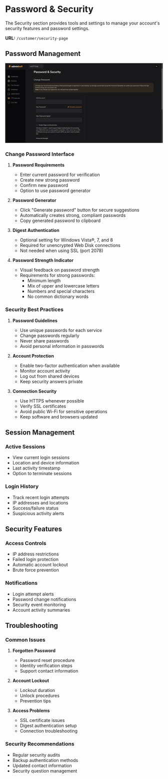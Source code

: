 # Password & Security

The Security section provides tools and settings to manage your account's security features and password settings.

**URL:** `/customer/security-page`

## Password Management

![Password Management Interface](/screenshots/security-password.png)

### Change Password Interface

1. **Password Requirements**
   - Enter current password for verification
   - Create new strong password
   - Confirm new password
   - Option to use password generator

2. **Password Generator**
   - Click "Generate password" button for secure suggestions
   - Automatically creates strong, compliant passwords
   - Copy generated password to clipboard

3. **Digest Authentication**
   - Optional setting for Windows Vista®, 7, and 8
   - Required for unencrypted Web Disk connections
   - Not needed when using SSL (port 2078)

4. **Password Strength Indicator**
   - Visual feedback on password strength
   - Requirements for strong passwords:
     - Minimum length
     - Mix of upper and lowercase letters
     - Numbers and special characters
     - No common dictionary words

### Security Best Practices

1. **Password Guidelines**
   - Use unique passwords for each service
   - Change passwords regularly
   - Never share passwords
   - Avoid personal information in passwords

2. **Account Protection**
   - Enable two-factor authentication when available
   - Monitor account activity
   - Log out from shared devices
   - Keep security answers private

3. **Connection Security**
   - Use HTTPS whenever possible
   - Verify SSL certificates
   - Avoid public Wi-Fi for sensitive operations
   - Keep software and browsers updated

## Session Management

### Active Sessions
- View current login sessions
- Location and device information
- Last activity timestamp
- Option to terminate sessions

### Login History
- Track recent login attempts
- IP addresses and locations
- Success/failure status
- Suspicious activity alerts

## Security Features

### Access Controls
- IP address restrictions
- Failed login protection
- Automatic account lockout
- Brute force prevention

### Notifications
- Login attempt alerts
- Password change notifications
- Security event monitoring
- Account activity summaries

## Troubleshooting

### Common Issues
1. **Forgotten Password**
   - Password reset procedure
   - Identity verification steps
   - Support contact information

2. **Account Lockout**
   - Lockout duration
   - Unlock procedures
   - Prevention tips

3. **Access Problems**
   - SSL certificate issues
   - Digest authentication setup
   - Connection troubleshooting

### Security Recommendations
- Regular security audits
- Backup authentication methods
- Updated contact information
- Security question management 